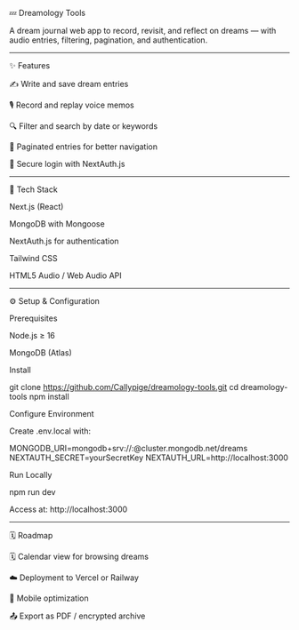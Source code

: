 💤 Dreamology Tools

A dream journal web app to record, revisit, and reflect on dreams — with audio entries, filtering, pagination, and authentication.


---

✨ Features

✍️ Write and save dream entries

🎙️ Record and replay voice memos

🔍 Filter and search by date or keywords

📄 Paginated entries for better navigation

🔐 Secure login with NextAuth.js



---

🧰 Tech Stack

Next.js (React)

MongoDB with Mongoose

NextAuth.js for authentication

Tailwind CSS

HTML5 Audio / Web Audio API



---

⚙️ Setup & Configuration

Prerequisites

Node.js ≥ 16

MongoDB (Atlas)


Install

git clone https://github.com/Callypige/dreamology-tools.git
cd dreamology-tools
npm install

Configure Environment

Create .env.local with:

MONGODB_URI=mongodb+srv://<username>:<password>@cluster.mongodb.net/dreams
NEXTAUTH_SECRET=yourSecretKey
NEXTAUTH_URL=http://localhost:3000

Run Locally

npm run dev

Access at: http://localhost:3000


---

🗓️ Roadmap

🗓 Calendar view for browsing dreams

☁️ Deployment to Vercel or Railway

📱 Mobile optimization

📤 Export as PDF / encrypted archive
